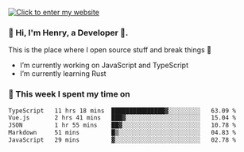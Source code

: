 [![Click to enter my website](https://github.com/zh30/zh30/assets/7930156/44b2b06d-750e-442d-a707-701903917b3b)](https://zhanghe.dev) 

### 👋 Hi, I'm Henry, a Developer 🚀.

This is the place where I open source stuff and break things :rofl:

- I’m currently working on JavaScript and TypeScript
- I’m currently learning Rust

### 💪 This week I spent my time on

<!--START_SECTION:waka-->

```txt
TypeScript   11 hrs 18 mins  ███████████████▓░░░░░░░░░   63.09 %
Vue.js       2 hrs 41 mins   ███▓░░░░░░░░░░░░░░░░░░░░░   15.04 %
JSON         1 hr 55 mins    ██▓░░░░░░░░░░░░░░░░░░░░░░   10.78 %
Markdown     51 mins         █▒░░░░░░░░░░░░░░░░░░░░░░░   04.83 %
JavaScript   29 mins         ▓░░░░░░░░░░░░░░░░░░░░░░░░   02.78 %
```

<!--END_SECTION:waka-->
